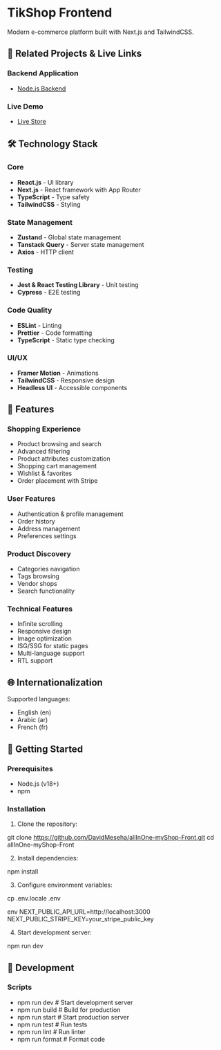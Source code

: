 # TikShop Frontend

Modern e-commerce platform built with Next.js and TailwindCSS.

## 🔗 Related Projects & Live Links

### Backend Application

- [Node.js Backend](https://github.com/DavidMeseha/allInOne-myShop-back)

### Live Demo

- [Live Store](https://techshop-commerce.vercel.app/)

## 🛠️ Technology Stack

### Core

- **React.js** - UI library
- **Next.js** - React framework with App Router
- **TypeScript** - Type safety
- **TailwindCSS** - Styling

### State Management

- **Zustand** - Global state management
- **Tanstack Query** - Server state management
- **Axios** - HTTP client

### Testing

- **Jest & React Testing Library** - Unit testing
- **Cypress** - E2E testing

### Code Quality

- **ESLint** - Linting
- **Prettier** - Code formatting
- **TypeScript** - Static type checking

### UI/UX

- **Framer Motion** - Animations
- **TailwindCSS** - Responsive design
- **Headless UI** - Accessible components

## 🎯 Features

### Shopping Experience

- Product browsing and search
- Advanced filtering
- Product attributes customization
- Shopping cart management
- Wishlist & favorites
- Order placement with Stripe

### User Features

- Authentication & profile management
- Order history
- Address management
- Preferences settings

### Product Discovery

- Categories navigation
- Tags browsing
- Vendor shops
- Search functionality

### Technical Features

- Infinite scrolling
- Responsive design
- Image optimization
- ISG/SSG for static pages
- Multi-language support
- RTL support

## 🌐 Internationalization

Supported languages:

- English (en)
- Arabic (ar)
- French (fr)

## 🚀 Getting Started

### Prerequisites

- Node.js (v18+)
- npm

### Installation

1. Clone the repository:

git clone https://github.com/DavidMeseha/allInOne-myShop-Front.git
cd allInOne-myShop-Front

2. Install dependencies:

npm install

3. Configure environment variables:

cp .env.locale .env

env
NEXT_PUBLIC_API_URL=http://localhost:3000
NEXT_PUBLIC_STRIPE_KEY=your_stripe_public_key

4. Start development server:

npm run dev

## 🧪 Development

### Scripts

- npm run dev # Start development server
- npm run build # Build for production
- npm run start # Start production server
- npm run test # Run tests
- npm run lint # Run linter
- npm run format # Format code
